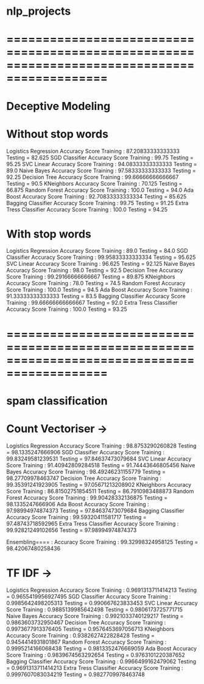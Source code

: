 # nlp_projects

# ============================================================================================
# Deceptive Modeling
# Without stop words 

Logistics Regression Accuracy Score Training : 87.20833333333333 Testing = 82.625 
SGD Classifier Accuracy Score Training : 99.75 Testing = 95.25 
SVC Linear Accuracy Score Training : 94.08333333333333 Testing = 89.0 
Naive Bayes Accuracy Score Training : 97.58333333333333 Testing = 92.25 
Decision Tree Accuracy Score Training : 99.66666666666667 Testing = 90.5 
KNeighbors Accuracy Score Training : 70.125 Testing = 66.875 
Random Forest Accuracy Score Training : 100.0 Testing = 94.0 
Ada Boost Accuracy Score Training : 92.70833333333334 Testing = 85.625 
Bagging Classifier Accuracy Score Training : 99.75 Testing = 91.25 
Extra Tress Classifier Accuracy Score Training : 100.0 Testing = 94.25 

# With stop words
Logistics Regression Accuracy Score Training : 89.0 Testing = 84.0 
SGD Classifier Accuracy Score Training : 99.95833333333334 Testing = 95.625 
SVC Linear Accuracy Score Training : 96.625 Testing = 92.125 
Naive Bayes Accuracy Score Training : 98.0 Testing = 92.5 
Decision Tree Accuracy Score Training : 99.29166666666667 Testing = 89.875 
KNeighbors Accuracy Score Training : 78.0 Testing = 74.5 
Random Forest Accuracy Score Training : 100.0 Testing = 94.5 
Ada Boost Accuracy Score Training : 91.33333333333333 Testing = 83.5 
Bagging Classifier Accuracy Score Training : 99.66666666666667 Testing = 92.0 
Extra Tress Classifier Accuracy Score Training : 100.0 Testing = 93.25 

# ============================================================================================
# spam classification 
# Count Vectoriser ->
Logistics Regression Accuracy Score Training : 98.8753290260828 Testing = 98.1335247666906 
SGD Classifier Accuracy Score Training : 99.83249581239531 Testing = 97.84637473079684 
SVC Linear Accuracy Score Training : 91.40942809284518 Testing = 91.74443646805456 
Naive Bayes Accuracy Score Training : 98.49246231155779 Testing = 98.27709978463747 
Decision Tree Accuracy Score Training : 99.35391241923905 Testing = 97.05671213208902 
KNeighbors Accuracy Score Training : 86.81502751854511 Testing = 86.7910983488873 
Random Forest Accuracy Score Training : 99.90428332136875 Testing = 98.1335247666906 
Ada Boost Accuracy Score Training : 97.98994974874373 Testing = 97.84637473079684 
Bagging Classifier Accuracy Score Training : 99.59320411581717 Testing = 97.48743718592965 
Extra Tress Classifier Accuracy Score Training : 99.92821249102656 Testing = 97.98994974874373 

Ensembling==== : Accuracy Score Training : 99.32998324958125 Testing = 98.42067480258436 

# TF IDF ->
Logistics Regression Accuracy Score Training : 0.9691313711414213 Testing = 0.9655419956927495 
SGD Classifier Accuracy Score Training : 0.9985642498205313 Testing = 0.990667623833453 
SVC Linear Accuracy Score Training : 0.9885139985642498 Testing = 0.9806173725771715 
Naive Bayes Accuracy Score Training : 0.9921033740129217 Testing = 0.9863603732950467 
Decision Tree Accuracy Score Training : 0.9973677913376405 Testing = 0.9576453697056713 
KNeighbors Accuracy Score Training : 0.9382627422828428 Testing = 0.9454414931801867 
Random Forest Accuracy Score Training : 0.9995214166068438 Testing = 0.9813352476669059 
Ada Boost Accuracy Score Training : 0.9839674563292654 Testing = 0.9763101220387652 
Bagging Classifier Accuracy Score Training : 0.9966499162479062 Testing = 0.9691313711414213 
Extra Tress Classifier Accuracy Score Training : 0.9997607083034219 Testing = 0.9827709978463748
